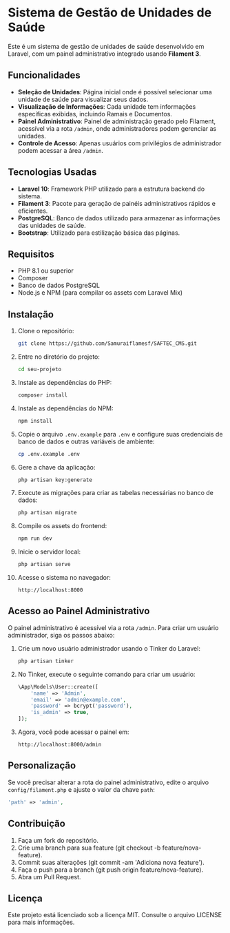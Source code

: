 # Sistema de Gestão de Unidades de Saúde

Este é um sistema de gestão de unidades de saúde desenvolvido em Laravel, com um painel administrativo integrado usando **Filament 3**.

## Funcionalidades

-   **Seleção de Unidades**: Página inicial onde é possível selecionar uma unidade de saúde para visualizar seus dados.
-   **Visualização de Informações**: Cada unidade tem informações específicas exibidas, incluindo Ramais e Documentos.
-   **Painel Administrativo**: Painel de administração gerado pelo Filament, acessível via a rota `/admin`, onde administradores podem gerenciar as unidades.
-   **Controle de Acesso**: Apenas usuários com privilégios de administrador podem acessar a área `/admin`.

## Tecnologias Usadas

-   **Laravel 10**: Framework PHP utilizado para a estrutura backend do sistema.
-   **Filament 3**: Pacote para geração de painéis administrativos rápidos e eficientes.
-   **PostgreSQL**: Banco de dados utilizado para armazenar as informações das unidades de saúde.
-   **Bootstrap**: Utilizado para estilização básica das páginas.

## Requisitos

-   PHP 8.1 ou superior
-   Composer
-   Banco de dados PostgreSQL
-   Node.js e NPM (para compilar os assets com Laravel Mix)

## Instalação

1. Clone o repositório:

    ```bash
    git clone https://github.com/Samuraiflamesf/SAFTEC_CMS.git
    ```

2. Entre no diretório do projeto:

    ```bash
    cd seu-projeto
    ```

3. Instale as dependências do PHP:

    ```bash
    composer install
    ```

4. Instale as dependências do NPM:

    ```bash
    npm install
    ```

5. Copie o arquivo `.env.example` para `.env` e configure suas credenciais de banco de dados e outras variáveis de ambiente:

    ```bash
    cp .env.example .env
    ```

6. Gere a chave da aplicação:

    ```bash
    php artisan key:generate
    ```

7. Execute as migrações para criar as tabelas necessárias no banco de dados:

    ```bash
    php artisan migrate
    ```

8. Compile os assets do frontend:

    ```bash
    npm run dev
    ```

9. Inicie o servidor local:

    ```bash
    php artisan serve
    ```

10. Acesse o sistema no navegador:

    ```
    http://localhost:8000
    ```

## Acesso ao Painel Administrativo

O painel administrativo é acessível via a rota `/admin`. Para criar um usuário administrador, siga os passos abaixo:

1. Crie um novo usuário administrador usando o Tinker do Laravel:

    ```bash
    php artisan tinker
    ```

2. No Tinker, execute o seguinte comando para criar um usuário:

    ```php
    \App\Models\User::create([
        'name' => 'Admin',
        'email' => 'admin@example.com',
        'password' => bcrypt('password'),
        'is_admin' => true,
    ]);
    ```

3. Agora, você pode acessar o painel em:

    ```
    http://localhost:8000/admin
    ```

## Personalização

Se você precisar alterar a rota do painel administrativo, edite o arquivo `config/filament.php` e ajuste o valor da chave `path`:

```php
'path' => 'admin',
```

## Contribuição

1. Faça um fork do repositório.
2. Crie uma branch para sua feature (git checkout -b feature/nova-feature).
3. Commit suas alterações (git commit -am 'Adiciona nova feature').
4. Faça o push para a branch (git push origin feature/nova-feature).
5. Abra um Pull Request.

## Licença

Este projeto está licenciado sob a licença MIT. Consulte o arquivo LICENSE para mais informações.
